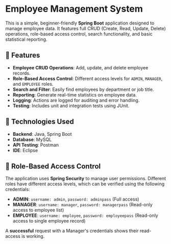 # Employee Management System

This is a simple, beginner-friendly **Spring Boot** application designed to manage employee data. It features full CRUD (Create, Read, Update, Delete) operations, role-based access control, search functionality, and basic statistical reporting.

## 🎯 Features

* **Employee CRUD Operations**: Add, update, and delete employee records.
* **Role-Based Access Control**: Different access levels for `ADMIN`, `MANAGER`, and `EMPLOYEE` roles.
* **Search and Filter**: Easily find employees by department or job title.
* **Reporting**: Generate real-time statistics on employee data.
* **Logging**: Actions are logged for auditing and error handling.
* **Testing**: Includes unit and integration tests using JUnit.

## 🚀 Technologies Used

* **Backend**: Java, Spring Boot
* **Database**: MySQL
* **API Testing**: Postman
* **IDE**: Eclipse

## 🔑 Role-Based Access Control

The application uses **Spring Security** to manage user permissions. Different roles have different access levels, which can be verified using the following credentials:

* **ADMIN**: `username: admin`, `password: adminpass` (Full access)
* **MANAGER**: `username: manager`, `password: managerpass` (Read-only access to employee list)
* **EMPLOYEE**: `username: employee`, `password: employeepass` (Read-only access to single employee record)

A **successful** request with a Manager's credentials shows their read-access is working.
